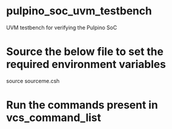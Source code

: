 # pulpino_soc_uvm_testbench
UVM testbench for verifying the Pulpino SoC  

# Source the below file to set the required environment variables
source sourceme.csh

# Run the commands present in vcs_command_list
